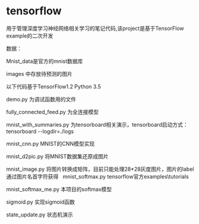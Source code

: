 # tensorflow
用于管理深度学习神经网络相关学习的笔记代码,该project是基于TensorFlow example的二次开发

数据：

  Mnist_data是官方的mnist数据库
  
  images 中存放待预测的图片
  
以下代码基于TensorFlow1.2 Python 3.5

  demo.py 为调试函数用的文件
  
  fully_connected_feed.py 为全连接模型
  
  mnist_with_summaries.py 为tensorboard相关演示，tensorboard启动方式：tensorboard --logdir=./logs
  
  mnist_cnn.py MNIST的CNN模型实现
  
  mnist_d2pic.py 将MNIST数据集还原成图片
  
  mnist_image.py 将图片转换成矩阵，目前只能处理28*28灰度图片，图片的label通过图片名首字符获得
  
  mnist_softmax.py tensorflow官方examples\tutorials
  
  mnist_softmax_me.py 本项目的softmax模型
  
  sigmoid.py 实现sigmoid函数
  
  state_update.py 状态机演示
  
